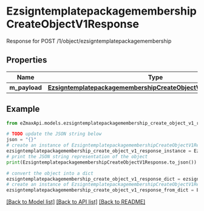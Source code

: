 # EzsigntemplatepackagemembershipCreateObjectV1Response

Response for POST /1/object/ezsigntemplatepackagemembership

## Properties

Name | Type | Description | Notes
------------ | ------------- | ------------- | -------------
**m_payload** | [**EzsigntemplatepackagemembershipCreateObjectV1ResponseMPayload**](EzsigntemplatepackagemembershipCreateObjectV1ResponseMPayload.md) |  | 

## Example

```python
from eZmaxApi.models.ezsigntemplatepackagemembership_create_object_v1_response import EzsigntemplatepackagemembershipCreateObjectV1Response

# TODO update the JSON string below
json = "{}"
# create an instance of EzsigntemplatepackagemembershipCreateObjectV1Response from a JSON string
ezsigntemplatepackagemembership_create_object_v1_response_instance = EzsigntemplatepackagemembershipCreateObjectV1Response.from_json(json)
# print the JSON string representation of the object
print(EzsigntemplatepackagemembershipCreateObjectV1Response.to_json())

# convert the object into a dict
ezsigntemplatepackagemembership_create_object_v1_response_dict = ezsigntemplatepackagemembership_create_object_v1_response_instance.to_dict()
# create an instance of EzsigntemplatepackagemembershipCreateObjectV1Response from a dict
ezsigntemplatepackagemembership_create_object_v1_response_from_dict = EzsigntemplatepackagemembershipCreateObjectV1Response.from_dict(ezsigntemplatepackagemembership_create_object_v1_response_dict)
```
[[Back to Model list]](../README.md#documentation-for-models) [[Back to API list]](../README.md#documentation-for-api-endpoints) [[Back to README]](../README.md)


